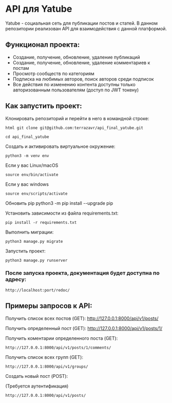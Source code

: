 # API для Yatube
Yatube - социальная сеть для публикации постов и статей.
В данном репозитории реализован API для взаимодействия с данной платформой.

## Функционал проекта:
 * Создание, получение, обновление, удаление публикаций
 * Создание, получение, обновление, удаление комментариев к постам
 * Просмотр сообществ по категориям
 * Подписка на любимых авторов, поиск авторов среди подписок
 * Все действия по изменению контента доступны только авторизованным пользователям (доступ по JWT токену)

## Как запустить проект:

Клонировать репозиторий и перейти в него в командной строке:

    html git clone git@github.com:terrazavr/api_final_yatube.git

    cd api_final_yatube

Cоздать и активировать виртуальное окружение:

    python3 -m venv env

Если у вас Linux/macOS

    source env/bin/activate

Если у вас windows
    
    source env/scripts/activate

Обновить pip
    python3 -m pip install --upgrade pip

Установить зависимости из файла requirements.txt:

    pip install -r requirements.txt

Выполнить миграции:

    python3 manage.py migrate

Запустить проект:

    python3 manage.py runserver


### После запуска проекта, документация будет доступна по адресу:

    http://localhost:port/redoc/

## Примеры запросов к API:

Получить список всех постов (GET):
    http://127.0.0.1:8000/api/v1/posts/

Получить определенный пост (GET):
    http://127.0.0.1:8000/api/v1/posts/1/

Получить коментарии определенного поста (GET):

    http://127.0.0.1:8000/api/v1/posts/1/comments/

Получить список всех групп (GET):

    http://127.0.0.1:8000/api/v1/groups/

Создать новый пост (POST):

(Требуется аутентификация)

    http://127.0.0.1:8000/api/v1/posts/
